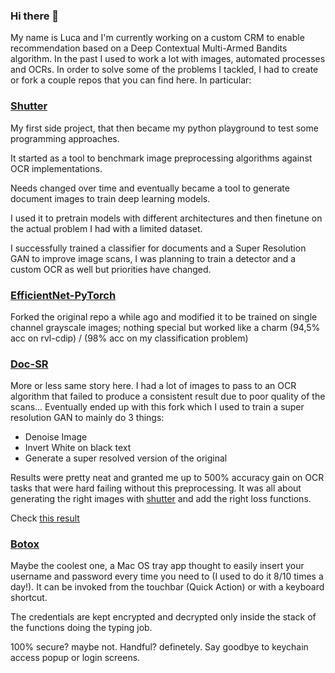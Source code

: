### Hi there 👋
My name is Luca and I'm currently working on a custom CRM to enable recommendation based on a Deep Contextual Multi-Armed Bandits algorithm.
In the past I used to work a lot with images, automated processes and OCRs. 
In order to solve some of the problems I tackled, I had to create or fork a couple repos that you can find here. In particular:

### [Shutter](https://github.com/Rainelz/shutter)
My first side project, that then became my python playground to test some programming approaches. 

It started as a tool to benchmark image preprocessing algorithms against OCR implementations.

Needs changed over time and eventually became a tool to generate document images to train deep learning models. 

I used it to pretrain models with different architectures and then finetune on the actual problem I had with a limited dataset. 

I successfully trained a classifier for documents and a Super Resolution GAN to improve image scans, I was planning to train a detector and a custom OCR as well but priorities have changed.

### [EfficientNet-PyTorch](https://github.com/Rainelz/EfficientNet-PyTorch)
Forked the original repo a while ago and modified it to be trained on single channel grayscale images; nothing special but worked like a charm (94,5% acc on rvl-cdip) / (98% acc on my classification problem)

### [Doc-SR](https://github.com/Rainelz/Doc-SR)
More or less same story here. I had a lot of images to pass to an OCR algorithm that failed to produce a consistent result due to poor quality of the scans... Eventually ended up with this fork which I used to train a super resolution GAN to mainly do 3 things:

- Denoise Image
- Invert White on black text
- Generate a super resolved version of the original

Results were pretty neat and granted me up to 500% accuracy gain on OCR tasks that were hard failing without this preprocessing.
It was all about generating the right images with [shutter](#shutter) and add the right loss functions.

Check [this result](https://imgsli.com/MTY1MjE)

### [Botox](https://github.com/Rainelz/botox)
Maybe the coolest one, a Mac OS tray app thought to easily insert your username and password every time you need to (I used to do it 8/10 times a day!).
It can be invoked from the touchbar (Quick Action) or with a keyboard shortcut.

The credentials are kept encrypted and decrypted only inside the stack of the functions doing the typing job. 

100% secure? maybe not. Handful? definetely. Say goodbye to keychain access popup or login screens.  
<!--
**Rainelz/Rainelz** is a ✨ _special_ ✨ repository because its `README.md` (this file) appears on your GitHub profile.

Here are some ideas to get you started:

- 🔭 I’m currently working on ...
- 🌱 I’m currently learning ...
- 👯 I’m looking to collaborate on ...
- 🤔 I’m looking for help with ...
- 💬 Ask me about ...
- 📫 How to reach me: ...
- 😄 Pronouns: ...
- ⚡ Fun fact: ...
-->
